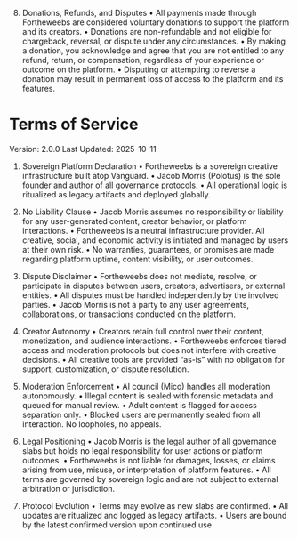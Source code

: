 8. Donations, Refunds, and Disputes
•  All payments made through Fortheweebs are considered voluntary donations to support the platform and its creators.
•  Donations are non-refundable and not eligible for chargeback, reversal, or dispute under any circumstances.
•  By making a donation, you acknowledge and agree that you are not entitled to any refund, return, or compensation, regardless of your experience or outcome on the platform.
•  Disputing or attempting to reverse a donation may result in permanent loss of access to the platform and its features.


# Terms of Service

Version: 2.0.0
Last Updated: 2025-10-11

1. Sovereign Platform Declaration
•  Fortheweebs is a sovereign creative infrastructure built atop Vanguard.
•  Jacob Morris (Polotus) is the sole founder and author of all governance protocols.
•  All operational logic is ritualized as legacy artifacts and deployed globally.

2. No Liability Clause
•  Jacob Morris assumes no responsibility or liability for any user-generated content, creator behavior, or platform interactions.
•  Fortheweebs is a neutral infrastructure provider. All creative, social, and economic activity is initiated and managed by users at their own risk.
•  No warranties, guarantees, or promises are made regarding platform uptime, content visibility, or user outcomes.

3. Dispute Disclaimer
•  Fortheweebs does not mediate, resolve, or participate in disputes between users, creators, advertisers, or external entities.
•  All disputes must be handled independently by the involved parties.
•  Jacob Morris is not a party to any user agreements, collaborations, or transactions conducted on the platform.

4. Creator Autonomy
•  Creators retain full control over their content, monetization, and audience interactions.
•  Fortheweebs enforces tiered access and moderation protocols but does not interfere with creative decisions.
•  All creative tools are provided “as-is” with no obligation for support, customization, or dispute resolution.

5. Moderation Enforcement
•  AI council (Mico) handles all moderation autonomously.
•  Illegal content is sealed with forensic metadata and queued for manual review.
•  Adult content is flagged for access separation only.
•  Blocked users are permanently sealed from all interaction. No loopholes, no appeals.

6. Legal Positioning
•  Jacob Morris is the legal author of all governance slabs but holds no legal responsibility for user actions or platform outcomes.
•  Fortheweebs is not liable for damages, losses, or claims arising from use, misuse, or interpretation of platform features.
•  All terms are governed by sovereign logic and are not subject to external arbitration or jurisdiction.

7. Protocol Evolution
•  Terms may evolve as new slabs are confirmed.
•  All updates are ritualized and logged as legacy artifacts.
•  Users are bound by the latest confirmed version upon continued use
